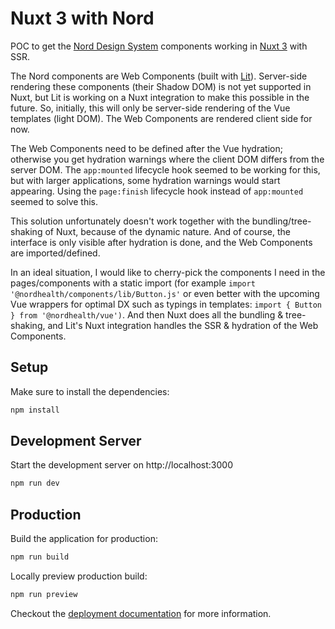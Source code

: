 # Nuxt 3 with Nord

POC to get the [Nord Design System](https://nordhealth.design/) components working in [Nuxt 3](https://v3.nuxtjs.org) with SSR.

The Nord components are Web Components (built with [Lit](https://lit.dev/)). Server-side rendering these components (their Shadow DOM) is not yet supported in Nuxt, but Lit is working on a Nuxt integration to make this possible in the future. So, initially, this will only be server-side rendering of the Vue templates (light DOM). The Web Components are rendered client side for now.

The Web Components need to be defined after the Vue hydration; otherwise you get hydration warnings where the client DOM differs from the server DOM. The `app:mounted` lifecycle hook seemed to be working for this, but with larger applications, some hydration warnings would start appearing. Using the `page:finish` lifecycle hook instead of `app:mounted` seemed to solve this.

This solution unfortunately doesn't work together with the bundling/tree-shaking of Nuxt, because of the dynamic nature.
And of course, the interface is only visible after hydration is done, and the Web Components are imported/defined.

In an ideal situation, I would like to cherry-pick the components I need in the pages/components with a static import (for example `import '@nordhealth/components/lib/Button.js'` or even better with the upcoming Vue wrappers for optimal DX such as typings in templates: `import { Button } from '@nordhealth/vue')`. And then Nuxt does all the bundling & tree-shaking, and Lit's Nuxt integration handles the SSR & hydration of the Web Components.

## Setup

Make sure to install the dependencies:

```bash
npm install
```

## Development Server

Start the development server on http://localhost:3000

```bash
npm run dev
```

## Production

Build the application for production:

```bash
npm run build
```

Locally preview production build:

```bash
npm run preview
```

Checkout the [deployment documentation](https://v3.nuxtjs.org/guide/deploy/presets) for more information.
